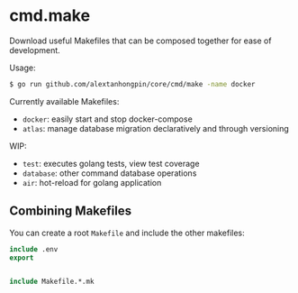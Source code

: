 # cmd.make

Download useful Makefiles that can be composed together for ease of development.

Usage:

```bash
$ go run github.com/alextanhongpin/core/cmd/make -name docker
```


Currently available Makefiles:

- `docker`: easily start and stop docker-compose
- `atlas`: manage database migration declaratively and through versioning

WIP:
- `test`: executes golang tests, view test coverage
- `database`: other command database operations
- `air`: hot-reload for golang application


## Combining Makefiles


You can create a root `Makefile` and include the other makefiles:

```Makefile
include .env
export


include Makefile.*.mk
```

